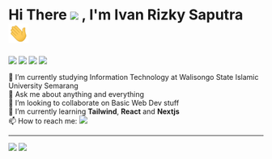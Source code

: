 <h1 align="left">  Hi There <img src="https://media.giphy.com/media/WUlplcMpOCEmTGBtBW/giphy.gif" width="40px"> , I'm Ivan Rizky Saputra <img src="https://raw.githubusercontent.com/ABSphreak/ABSphreak/master/gifs/Hi.gif" width="40px" /> </h1>

<p align="left">
  <a><img src="https://img.shields.io/badge/Javascript-Beginer-yellow"></a>
  <a><img src="https://img.shields.io/badge/Talwind-Beginer-brightgreen"></a>
  <a><img src="https://img.shields.io/badge/React-Beginer-blue"></a>
  <a><img src="https://img.shields.io/badge/Nextjs-Beginer-blueviolet"></a>
</p>

<p align="left">
  🔭 I’m currently studying Information Technology at Walisongo State Islamic University Semarang
  <br>
  💬 Ask me about anything and everything
  <br>
  👯 I’m looking to collaborate on Basic Web Dev stuff
  <br>
  🌱 I’m currently learning <strong>Tailwind</strong>, <strong>React</strong> and <strong>Nextjs</strong>
  <br>
  📫 How to reach me: <a href="mailto:ivnriizky@gmail.com"><img src="https://img.shields.io/badge/-Gmail-c14438?style=flat-square&logo=Gmail&logoColor=white&link=mailto:ivnriizky@gmail.com"><a/>
  <br>
</p>

<hr>

<div>
    <img align=top src="https://github-readme-stats.vercel.app/api?username=Ivanrizkys&count_private=true&theme=merko"/>
    <img align=top src="https://github-readme-stats.vercel.app/api/top-langs/?username=Ivanrizkys&theme=merko&layout=compact"/>
<div>
